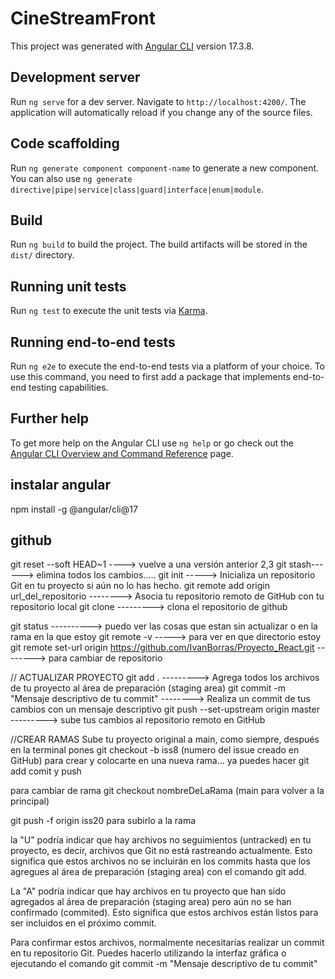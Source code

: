 # CineStreamFront

This project was generated with [Angular CLI](https://github.com/angular/angular-cli) version 17.3.8.

## Development server

Run `ng serve` for a dev server. Navigate to `http://localhost:4200/`. The application will automatically reload if you change any of the source files.

## Code scaffolding

Run `ng generate component component-name` to generate a new component. You can also use `ng generate directive|pipe|service|class|guard|interface|enum|module`.

## Build

Run `ng build` to build the project. The build artifacts will be stored in the `dist/` directory.

## Running unit tests

Run `ng test` to execute the unit tests via [Karma](https://karma-runner.github.io).

## Running end-to-end tests

Run `ng e2e` to execute the end-to-end tests via a platform of your choice. To use this command, you need to first add a package that implements end-to-end testing capabilities.

## Further help

To get more help on the Angular CLI use `ng help` or go check out the [Angular CLI Overview and Command Reference](https://angular.io/cli) page.

## instalar angular 

npm install -g @angular/cli@17


## github
git reset --soft HEAD~1  ----> vuelve a una versión anterior 2,3 
git stash------> elimina todos los cambios.....
git init ----->     Inicializa un repositorio Git en tu proyecto si aún no lo has hecho.
git remote add origin url_del_repositorio --------> Asocia tu repositorio remoto de GitHub con tu repositorio local
git clone ---------> clona el repositorio de github


git status ----------> puedo ver las cosas que estan sin actualizar o en la rama en la que estoy
git remote -v    -----> para ver en que directorio estoy
git remote set-url origin https://github.com/IvanBorras/Proyecto_React.git --------> para cambiar de repositorio


// ACTUALIZAR PROYECTO
git add . --------->    Agrega todos los archivos de tu proyecto al área de preparación (staging area) 
git commit -m "Mensaje descriptivo de tu commit"     -------->  Realiza un commit de tus cambios con un mensaje descriptivo 
git push --set-upstream origin master   ---------> sube tus cambios al repositorio remoto en GitHub


//CREAR RAMAS
Sube tu proyecto original a main, como siempre, después en la terminal pones git checkout -b iss8 (numero del issue creado en GitHub)
para crear y colocarte en una nueva rama... ya puedes hacer git add comit y push

para cambiar de rama git checkout nombreDeLaRama (main para volver a la principal)

git push -f origin iss20 para subirlo a la rama






la "U" podría indicar que hay archivos no seguimientos (untracked) en tu proyecto, es decir, archivos que Git no está rastreando actualmente. Esto significa que estos archivos no se incluirán en los commits hasta que los agregues al área de preparación (staging area) con el comando git add.



La "A" podría indicar que hay archivos en tu proyecto que han sido agregados al área de preparación (staging area) pero aún no se han confirmado (commited). Esto significa que estos archivos están listos para ser incluidos en el próximo commit.

Para confirmar estos archivos, normalmente necesitarías realizar un commit en tu repositorio Git. Puedes hacerlo utilizando la interfaz gráfica o ejecutando el comando  git commit -m "Mensaje descriptivo de tu commit"

